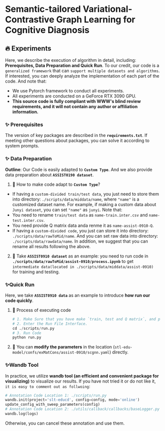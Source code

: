 # Semantic-tailored Variational-Contrastive Graph Learning for Cognitive Diagnosis

## 🔥 Experiments

Here, we describe the execution of algorithm in detail, including: **Prerequisites, Data Preparation and Quick Run**. To our credit, our code is a `generalized framework` that can `support multiple datasets and algorithms`. If interested, you can deeply analyze the implementation of each part of the code. And note that:

- We use Pytorch framework to conduct all experiments.
- All experiments are conducted on a GeForce RTX 3090 GPU.
- **This source code is fully compliant with WWW's blind review requirements, and it will not contain any author or affiliation information.**

### ✨ Prerequisites

The version of key packages are described in the **`requirements.txt`**. If meeting other questions about packages, you can solve it according to system prompts.

### ✨ Data Preparation

**Outline**: Our Code is easily adapted to **`Custom Type`**. And we also provide data preparation about **`ASSIST0190 dataset`**.

1. 🦧 How to make code adapt to **`Custom Type`**?

- If having a `custom-divided train/test data`, you just need to store them into directory: `./scripts/data/middata/name`, where `"name"` is a customized dataset name. For example, if making a custom data about `Junyi dataset`, you can set `"name"` as `junyi`. Note that:
- You need to rename `train/test data` as `name-train.inter.csv` and `name-test.inter.csv`.
- You need provide Q matrix data anda renme it as `name-assist-0910-Q`.
- If having a `custom-divided code`, you just can store it into directory: `./scripts/data/rawToMid/name`. And you can set raw data into directory: `./scripts/data/rawdata/name`. In addition, we suggest that you can rename all results following the above.

2. 🦧 Take **`ASSIST0910 dataset`** as an example: you need to run code in **`./scripts/data/rawToMid/assist-0910/process.ipynb`** to get `intermediate data(located in ./scripts/data/middata/assist-0910)` for training and testing.

### ✨Quick Run

Here, we take **`ASSIST0910 data`** as an example to introduce **how run our code quickly**.

1. 🦧 Process of executing code

   ```python
   # 1. Make Sure that you have make `train, test and Q matrix`, and put them into directory "./scripts/data/middata/assist-0910" correctly.
   # 2. Enter the Run File Interface.
   cd ./scripts/run.py
   # 3. Run Code
   python run.py
   ```

2. 🦧 You can **modify the parameters** in the location (`stl-edu-model/confs/exMatCons/assist-0910/scgnn.yaml`) directly.

### ✨Wandb Tool

In practice, we utilize **wandb tool (an efficient and convenient package for visualizing)** to visualize our results. If you have not tried it or do not like it, `it is easy to comment out as follwoing`:

```python
# Annotation Code Location 1: ./scripts/run.py
wandb.init(project='slt-educd', config=config, mode='online')
update_config_with_sweep_parameters(config)
# Annotation Code Location 2: ./utils/callback/callbacks/baseLogger.py
wandb.log(logs)
```

Otherwise, you can cancel these annotation and use them.
